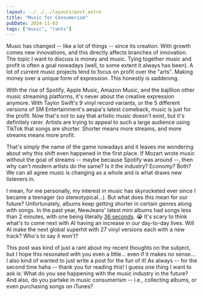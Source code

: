 ```yaml
---
layout: ../../../layouts/post.astro
title: "Music for Consumerism"
pubDate: 2024-11-03
tags: ["music", "rants"]
---
```


Music has changed -- like a lot of things -- since its creation. With growth comes new innovations, and this directly affects branches of innovation. The topic I want to discuss is money and music. Tying together music and profit is often a goal nowadays (well, to some extent it always has been). A lot of current music projects tend to focus on profit over the "arts". Making money over a unique form of expression. This honestly is saddening.

With the rise of Spotify, Apple Music, Amazon Music, and the bajillion other music streaming platforms, it's never about the creative expression anymore. With Taylor Swift's 9 vinyl record variants, or the 5 different versions of SM Entertainment's aespa's latest comeback, music is just for the profit. Now that's not to say that artistic music doesn't exist, but it's definitely rarer. Artists are trying to appeal to such a large audience using TikTok that songs are shorter. Shorter means more streams, and more streams means more profit.

That's simply the name of the game nowadays and it leaves me wondering about why this shift even happened in the first place. If Mozart wrote music without the goal of streams -- maybe because Spotify was around --, then why can't modern artists do the same? Is it the industry? Economy? Both? We can all agree music is changing as a whole and is what draws new listeners in.

I mean, for me personally, my interest in music has skyrocketed ever since I became a teenager (so stereotypical...). But what does this mean for our future? Unfortunately, albums keep getting shorter in certain genres along with songs. In the past year, NewJeans' latest mini albums had songs less than 2 minutes, with one being literally [36 seconds](https://www.youtube.com/watch?v=SXM1q0CTfew). 😭 It's scary to think what's to come next with AI having an increase in our day-to-day lives. Will AI make the next global superhit with 27 vinyl versions each with a new track? Who's to say it won't?

This post was kind of just a rant about my recent thoughts on the subject, but I hope this resonated with you even a little... even if it makes no sense... I also kind of wanted to just write a post for the fun of it! As always -- for the second time haha -- thank you for reading this! I guess one thing I want to ask is: What do you see happening with the music industry in the future? And also, do you partake in music consumerism -- i.e., collecting albums, or even purchasing songs on iTunes?
